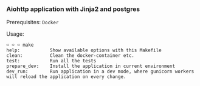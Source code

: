 ### Aiohttp application with Jinja2 and postgres

Prerequisites:
  `Docker`

Usage:

  ```
  ➯ ➯ ➯ make
  help:           Show available options with this Makefile
  clean:          Clean the docker-container etc.
  test:           Run all the tests
  prepare_dev:    Install the application in current environment
  dev_run:        Run application in a dev mode, where gunicorn workers will reload the application on every change.
  ```
